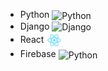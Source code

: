 * Python <img align='center' alt="Python" width="26px" src="https://img.icons8.com/color/48/000000/python.png" />
* Django <img align='center' alt="Django" width="27px" src="https://img.icons8.com/color/48/000000/django.png" />
* React <img align='center' alt="React" width="26px" src="https://raw.githubusercontent.com/github/explore/80688e429a7d4ef2fca1e82350fe8e3517d3494d/topics/react/react.png" />
* Firebase <img align='center' alt="Python" width="26px" src="https://img.icons8.com/color/48/000000/firebase.png" />

